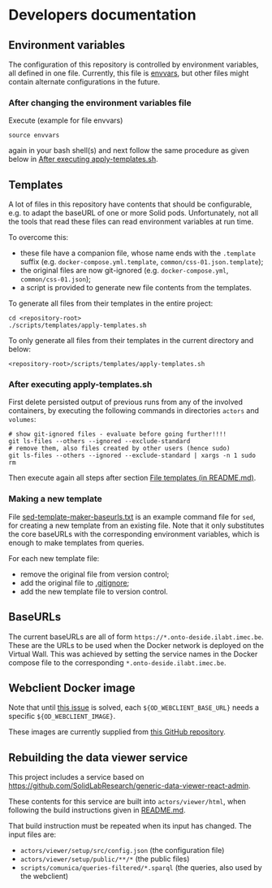 # Developers documentation

## Environment variables

The configuration of this repository is controlled by environment variables, all defined in one file.
Currently, this file is [envvars](../envvars), but other files might contain alternate configurations in the future.

### After changing the environment variables file

Execute (example for file envvars)
```
source envvars
```
again in your bash shell(s) and next follow the same procedure as given below in [After executing apply-templates.sh](#after-executing-apply-templatessh).

## Templates

A lot of files in this repository have contents that should be configurable, e.g. to adapt the baseURL of one or more Solid pods.
Unfortunately, not all the tools that read these files can read environment variables at run time.

To overcome this:
- these file have a companion file, whose name ends with the `.template` suffix (e.g. `docker-compose.yml.template`, `common/css-01.json.template`);
- the original files are now git-ignored (e.g. `docker-compose.yml`, `common/css-01.json`);
- a script is provided to generate new file contents from the templates.

To generate all files from their templates in the entire project:
```
cd <repository-root>
./scripts/templates/apply-templates.sh
```

To only generate all files from their templates in the current directory and below:
```
<repository-root>/scripts/templates/apply-templates.sh
```

### After executing apply-templates.sh

First delete persisted output of previous runs from any of the involved containers, by executing the following commands in directories `actors` and `volumes`:
```
# show git-ignored files - evaluate before going further!!!!
git ls-files --others --ignored --exclude-standard
# remove them, also files created by other users (hence sudo)
git ls-files --others --ignored --exclude-standard | xargs -n 1 sudo rm
```

Then execute again all steps after section [File templates (in README.md)](../README.md#file-templates). 

### Making a new template

File [sed-template-maker-baseurls.txt](../scripts/templates/sed-template-maker-baseurls.txt) is an example command file for `sed`, for creating a new template from an existing file.
Note that it only substitutes the core baseURLs with the corresponding environment variables, which is enough to make templates from queries.

For each new template file:
- remove the original file from version control;
- add the original file to [.gitignore](../.gitignore);
- add the new template file to version control. 

## BaseURLs

The current baseURLs are all of form `https://*.onto-deside.ilabt.imec.be`.
These are the URLs to be used when the Docker network is deployed on the Virtual Wall.
This was achieved by setting the service names in the Docker compose file to the corresponding `*.onto-deside.ilabt.imec.be`.

## Webclient Docker image

Note that until [this issue](https://github.com/comunica/jQuery-Widget.js/issues/152) is solved, each `${OD_WEBCLIENT_BASE_URL}` needs a specific `${OD_WEBCLIENT_IMAGE}`.

These images are currently supplied from [this GitHub repository](https://github.com/mvanbrab/jQuery-Widget.js/).

## Rebuilding the data viewer service

This project includes a service based on <https://github.com/SolidLabResearch/generic-data-viewer-react-admin>.

These contents for this service are built into `actors/viewer/html`, when following the build instructions given in [README.md](README.md).

That build instruction must be repeated when its input has changed.
The input files are:
- `actors/viewer/setup/src/config.json` (the configuration file)
- `actors/viewer/setup/public/**/*` (the public files)
- `scripts/comunica/queries-filtered/*.sparql` (the queries, also used by the webclient)


